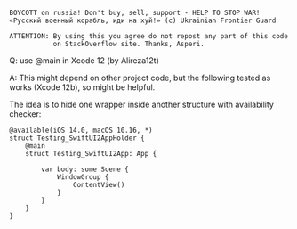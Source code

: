 ```
BOYCOTT on russia! Don't buy, sell, support - HELP TO STOP WAR!
«Русский военный корабль, иди на хуй!» (c) Ukrainian Frontier Guard

ATTENTION: By using this you agree do not repost any part of this code
           on StackOverflow site. Thanks, Asperi.
```

Q: use @main in Xcode 12 (by Alireza12t)

A: This might depend on other project code, but the following tested as works (Xcode 12b), so might be helpful.

The idea is to hide one wrapper inside another structure with availability checker:

```
@available(iOS 14.0, macOS 10.16, *)
struct Testing_SwiftUI2AppHolder {
    @main
    struct Testing_SwiftUI2App: App {

        var body: some Scene {
            WindowGroup {
                ContentView()
            }
        }
    }
}
```
